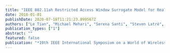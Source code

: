 ```yaml
---
title: "IEEE 802.11ah Restricted Access Window Surrogate Model for Real-Time Station Grouping"
date: 2018-01-01
publishDate: 2020-07-18T11:21:23.899567Z
authors: ["Le Tian", "Michael Mehari", "Serena Santi", "Steven Latré", "Eli De Poorter", "Jeroen Famaey"]
publication_types: ["1"]
abstract: ""
featured: false
publication: "*19th IEEE International Symposium on a World of Wireless*"
---
```


